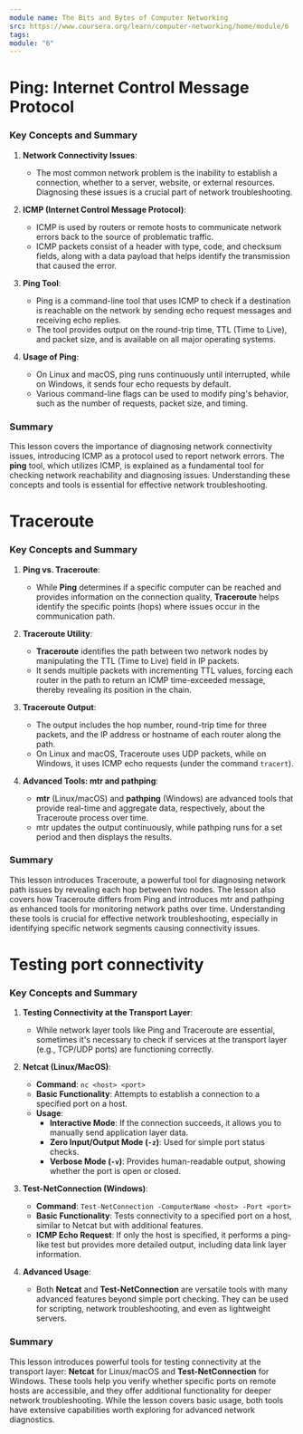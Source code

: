 ```yaml
---
module name: The Bits and Bytes of Computer Networking
src: https://www.coursera.org/learn/computer-networking/home/module/6
tags: 
module: "6"
---
```

# Ping: Internet Control Message Protocol

### **Key Concepts and Summary**

1. **Network Connectivity Issues**:
   - The most common network problem is the inability to establish a connection, whether to a server, website, or external resources. Diagnosing these issues is a crucial part of network troubleshooting.

2. **ICMP (Internet Control Message Protocol)**:
   - ICMP is used by routers or remote hosts to communicate network errors back to the source of problematic traffic.
   - ICMP packets consist of a header with type, code, and checksum fields, along with a data payload that helps identify the transmission that caused the error.

3. **Ping Tool**:
   - Ping is a command-line tool that uses ICMP to check if a destination is reachable on the network by sending echo request messages and receiving echo replies.
   - The tool provides output on the round-trip time, TTL (Time to Live), and packet size, and is available on all major operating systems.

4. **Usage of Ping**:
   - On Linux and macOS, ping runs continuously until interrupted, while on Windows, it sends four echo requests by default.
   - Various command-line flags can be used to modify ping's behavior, such as the number of requests, packet size, and timing.

### **Summary**
This lesson covers the importance of diagnosing network connectivity issues, introducing ICMP as a protocol used to report network errors. The **ping** tool, which utilizes ICMP, is explained as a fundamental tool for checking network reachability and diagnosing issues. Understanding these concepts and tools is essential for effective network troubleshooting.



# Traceroute
### **Key Concepts and Summary**

1. **Ping vs. Traceroute**:
   - While **Ping** determines if a specific computer can be reached and provides information on the connection quality, **Traceroute** helps identify the specific points (hops) where issues occur in the communication path.

2. **Traceroute Utility**:
   - **Traceroute** identifies the path between two network nodes by manipulating the TTL (Time to Live) field in IP packets.
   - It sends multiple packets with incrementing TTL values, forcing each router in the path to return an ICMP time-exceeded message, thereby revealing its position in the chain.

3. **Traceroute Output**:
   - The output includes the hop number, round-trip time for three packets, and the IP address or hostname of each router along the path.
   - On Linux and macOS, Traceroute uses UDP packets, while on Windows, it uses ICMP echo requests (under the command `tracert`).

4. **Advanced Tools: mtr and pathping**:
   - **mtr** (Linux/macOS) and **pathping** (Windows) are advanced tools that provide real-time and aggregate data, respectively, about the Traceroute process over time. 
   - mtr updates the output continuously, while pathping runs for a set period and then displays the results.

### **Summary**
This lesson introduces Traceroute, a powerful tool for diagnosing network path issues by revealing each hop between two nodes. The lesson also covers how Traceroute differs from Ping and introduces mtr and pathping as enhanced tools for monitoring network paths over time. Understanding these tools is crucial for effective network troubleshooting, especially in identifying specific network segments causing connectivity issues.


# Testing port connectivity
### **Key Concepts and Summary**

1. **Testing Connectivity at the Transport Layer**:
   - While network layer tools like Ping and Traceroute are essential, sometimes it's necessary to check if services at the transport layer (e.g., TCP/UDP ports) are functioning correctly.

2. **Netcat (Linux/MacOS)**:
   - **Command**: `nc <host> <port>`
   - **Basic Functionality**: Attempts to establish a connection to a specified port on a host.
   - **Usage**:
     - **Interactive Mode**: If the connection succeeds, it allows you to manually send application layer data.
     - **Zero Input/Output Mode (`-z`)**: Used for simple port status checks.
     - **Verbose Mode (`-v`)**: Provides human-readable output, showing whether the port is open or closed.

3. **Test-NetConnection (Windows)**:
   - **Command**: `Test-NetConnection -ComputerName <host> -Port <port>`
   - **Basic Functionality**: Tests connectivity to a specified port on a host, similar to Netcat but with additional features.
   - **ICMP Echo Request**: If only the host is specified, it performs a ping-like test but provides more detailed output, including data link layer information.

4. **Advanced Usage**:
   - Both **Netcat** and **Test-NetConnection** are versatile tools with many advanced features beyond simple port checking. They can be used for scripting, network troubleshooting, and even as lightweight servers.

### **Summary**
This lesson introduces powerful tools for testing connectivity at the transport layer: **Netcat** for Linux/macOS and **Test-NetConnection** for Windows. These tools help you verify whether specific ports on remote hosts are accessible, and they offer additional functionality for deeper network troubleshooting. While the lesson covers basic usage, both tools have extensive capabilities worth exploring for advanced network diagnostics.